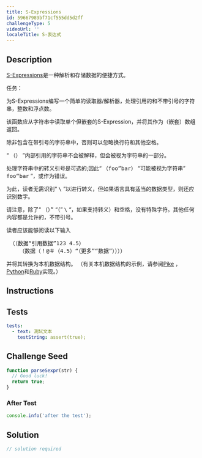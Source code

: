 ```yaml
---
title: S-Expressions
id: 59667989bf71cf555dd5d2ff
challengeType: 5
videoUrl: ''
localeTitle: S-表达式
---
```


## Description
<section id="description"><p> <a href="https://en.wikipedia.org/wiki/S-Expression" title="wp：S表达式">S-Expressions</a>是一种解析和存储数据的便捷方式。 </p>任务： <p>为S-Expressions编写一个简单的读取器/解析器，处理引用的和不带引号的字符串，整数和浮点数。 </p><p>该函数应从字符串中读取单个但嵌套的S-Expression，并将其作为（嵌套）数组返回。 </p><p>除非包含在带引号的字符串中，否则可以忽略换行符和其他空格。 </p><p> “ <tt>（）</tt> ”内部引用的字符串不会被解释，但会被视为字符串的一部分。 </p><p>处理字符串中的转义引号是可选的;因此“ <tt>（foo”bar）</tt> “可能被视为字符串” <tt>foo“bar</tt> ”，或作为错误。 </p><p>为此，读者无需识别“ <tt>\</tt> ”以进行转义，但如果语言具有适当的数据类型，则还应识别数字。 </p><p>请注意，除了“ <tt>（）”</tt> “（” <tt>\</tt> “，如果支持转义）和空格，没有特殊字符。其他任何内容都是允许的，不带引号。 </p><p>读者应该能够阅读以下输入</p><p></p><pre> （（数据“引用数据”123 4.5）
    （数据（！@＃（4.5）“（更多”“数据”））））
</pre><p></p><p>并将其转换为本机数据结构。 （有关本机数据结构的示例，请参阅<a href="http://rosettacode.org/wiki/#Pike" title="#Pike">Pike</a> ， <a href="http://rosettacode.org/wiki/#Python" title="＃蟒蛇">Python</a>和<a href="http://rosettacode.org/wiki/#Ruby" title="＃红宝石">Ruby</a>实现。） </p></section>

## Instructions
<section id="instructions">
</section>

## Tests
<section id='tests'>

```yml
tests:
  - text: 測試文本
    testString: assert(true);

```

</section>

## Challenge Seed
<section id='challengeSeed'>

<div id='js-seed'>

```js
function parseSexpr(str) {
  // Good luck!
  return true;
}

```

</div>


### After Test
<div id='js-teardown'>

```js
console.info('after the test');
```

</div>

</section>

## Solution
<section id='solution'>

```js
// solution required
```
</section>
